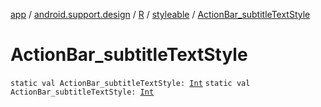 [app](../../../index.md) / [android.support.design](../../index.md) / [R](../index.md) / [styleable](index.md) / [ActionBar_subtitleTextStyle](.)

# ActionBar_subtitleTextStyle

`static val ActionBar_subtitleTextStyle: `[`Int`](https://kotlinlang.org/api/latest/jvm/stdlib/kotlin/-int/index.html)
`static val ActionBar_subtitleTextStyle: `[`Int`](https://kotlinlang.org/api/latest/jvm/stdlib/kotlin/-int/index.html)